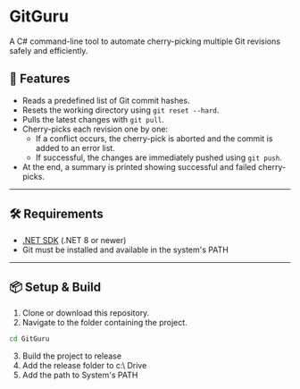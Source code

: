 # GitGuru

A C# command-line tool to automate cherry-picking multiple Git revisions safely and efficiently.

## 🚀 Features

- Reads a predefined list of Git commit hashes.
- Resets the working directory using `git reset --hard`.
- Pulls the latest changes with `git pull`.
- Cherry-picks each revision one by one:
  - If a conflict occurs, the cherry-pick is aborted and the commit is added to an error list.
  - If successful, the changes are immediately pushed using `git push`.
- At the end, a summary is printed showing successful and failed cherry-picks.

---

## 🛠 Requirements

- [.NET SDK](https://dotnet.microsoft.com/download) (.NET 8 or newer)
- Git must be installed and available in the system's PATH

---

## 📦 Setup & Build

1. Clone or download this repository.
2. Navigate to the folder containing the project.

```bash
cd GitGuru
```

3. Build the project to release
4. Add the release folder to c:\ Drive
5. Add the path to System's PATH   
